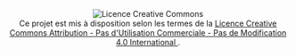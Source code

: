 <div style="text-align: center;>
<a rel="license" href="http://creativecommons.org/licenses/by-nc-nd/4.0/">
  <img alt="Licence Creative Commons" style="border-width:0;" src="https://i.creativecommons.org/l/by-nc-nd/4.0/88x31.png" />
</a> <br />
Ce projet est mis à disposition selon les termes de la <a rel="license" href="http://creativecommons.org/licenses/by-nc-nd/4.0/">
  Licence Creative Commons Attribution - Pas d&#39;Utilisation Commerciale - Pas de Modification 4.0 International
</a>.
</div>
